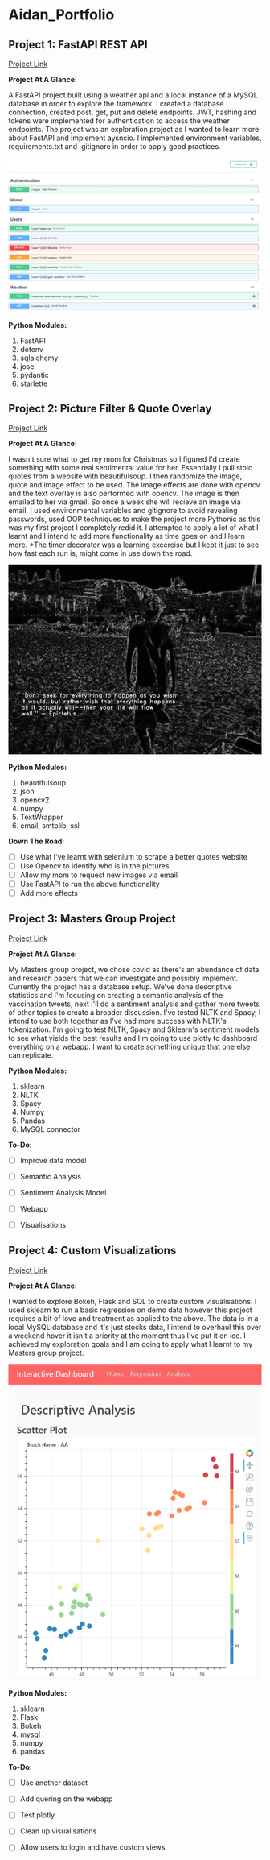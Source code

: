 # Aidan_Portfolio

## Project 1: FastAPI REST API
[Project Link](https://github.com/Turtle24/fastapi_project)

**Project At A Glance:**

A FastAPI project built using a weather api and a local instance of a MySQL database in order to explore the framework. I created a database connection, created post, get, put and delete endpoints. JWT, hashing and tokens were implemented for authentication to access the weather endpoints. The project was an exploration project as I wanted to learn more about FastAPI and implement aysncio. I implemented environment variables, requirements.txt and .gitignore in order to apply good practices.

![GitHub Logo](https://github.com/Turtle24/Aidan_Portfolio/blob/main/images/fastapi.jpg)

**Python Modules:**

1. FastAPI
2. dotenv
3. sqlalchemy
4. jose
5. pydantic
6. starlette


## Project 2: Picture Filter & Quote Overlay
[Project Link](https://github.com/Turtle24/photos_opencv)

**Project At A Glance:**

I wasn't sure what to get my mom for Christmas so I figured I'd create something with some real sentimental value for her. Essentially I pull stoic quotes from a website with beautifulsoup. I then randomize the image, quote and image effect to be used. The image effects are done with opencv and the text overlay is also performed with opencv. The image is then emailed to her via gmail. So once a week she will recieve an image via email. I used environmental variables and gitignore to avoid revealing passwords, used OOP techniques to make the project more Pythonic as this was my first project I completely redid it. I attempted to apply a lot of what I learnt and I intend to add more functionality as time goes on and I learn more. *The timer decorator was a learning excercise but I kept it just to see how fast each run is, might come in use down the road.

![GitHub Logo](/images/image14.jpg)

**Python Modules:**

1. beautifulsoup
2. json
3. opencv2
4. numpy
5. TextWrapper
6. email, smtplib, ssl

**Down The Road:**

- [ ] Use what I've learnt with selenium to scrape a better quotes website 
- [ ] Use Opencv to identify who is in the pictures
- [ ] Allow my mom to request new images via email
- [ ] Use FastAPI to run the above functionality
- [ ] Add more effects

## Project 3: Masters Group Project
[Project Link](https://github.com/Turtle24/Covid_Analytics_Project)

**Project At A Glance:**

My Masters group project, we chose covid as there's an abundance of data and research papers that we can investigate and possibly implement. Currently the project has a database setup. We've done descriptive statistics and I'm focusing on creating a semantic analysis of the vaccination tweets, next I'll do a sentiment analysis and gather more tweets of other topics to create a broader discussion. I've tested NLTK and Spacy, I intend to use both together as I've had more success with NLTK's tokenization. I'm going to test NLTK, Spacy and Sklearn's sentiment models to see what yields the best results and I'm going to use plotly to dashboard everything on a webapp. I want to create something unique that one else can replicate.

**Python Modules:**

1. sklearn
2. NLTK
3. Spacy
4. Numpy
5. Pandas
6. MySQL connector

**To-Do:**

- [ ] Improve data model
- [ ] Semantic Analysis
- [ ] Sentiment Analysis Model
- [ ] Webapp
- [ ] Visualisations


## Project 4: Custom Visualizations
[Project Link](https://github.com/Turtle24/CustomViz)

**Project At A Glance:**

I wanted to explore Bokeh, Flask and SQL to create custom visualisations. I used sklearn to run a basic regression on demo data however this project requires a bit of love and treatment as applied to the above. The data is in a local MySQL database and it's just stocks data, I intend to overhaul this over a weekend hover it isn't a priority at the moment thus I've put it on ice. I achieved my exploration goals and I am going to apply what I learnt to my Masters group project.

![GitHub Logo](/images/bokeh.PNG)

**Python Modules:**

1. sklearn
2. Flask
3. Bokeh
4. mysql
5. numpy
6. pandas

**To-Do:**

- [ ] Use another dataset
- [ ] Add quering on the webapp
- [ ] Test plotly
- [ ] Clean up visualisations
- [ ] Allow users to login and have custom views





